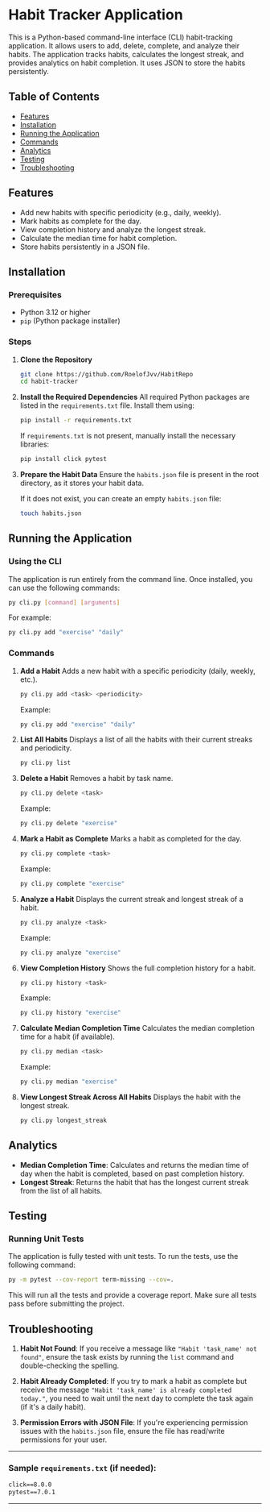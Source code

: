 # Habit Tracker Application

This is a Python-based command-line interface (CLI) habit-tracking application. It allows users to add, delete, complete, and analyze their habits. The application tracks habits, calculates the longest streak, and provides analytics on habit completion. It uses JSON to store the habits persistently.

## Table of Contents
- [Features](#features)
- [Installation](#installation)
- [Running the Application](#running-the-application)
- [Commands](#commands)
- [Analytics](#analytics)
- [Testing](#testing)
- [Troubleshooting](#troubleshooting)

## Features
- Add new habits with specific periodicity (e.g., daily, weekly).
- Mark habits as complete for the day.
- View completion history and analyze the longest streak.
- Calculate the median time for habit completion.
- Store habits persistently in a JSON file.

## Installation

### Prerequisites
- Python 3.12 or higher
- `pip` (Python package installer)

### Steps
1. **Clone the Repository**
   ```bash
   git clone https://github.com/RoelofJvv/HabitRepo
   cd habit-tracker
   ```

2. **Install the Required Dependencies**
   All required Python packages are listed in the `requirements.txt` file. Install them using:

   ```bash
   pip install -r requirements.txt
   ```

   If `requirements.txt` is not present, manually install the necessary libraries:
   ```bash
   pip install click pytest
   ```

3. **Prepare the Habit Data**
   Ensure the `habits.json` file is present in the root directory, as it stores your habit data.

   If it does not exist, you can create an empty `habits.json` file:
   ```bash
   touch habits.json
   ```

## Running the Application

### Using the CLI
The application is run entirely from the command line. Once installed, you can use the following commands:

```bash
py cli.py [command] [arguments]
```

For example:
```bash
py cli.py add "exercise" "daily"
```

### Commands

1. **Add a Habit**
   Adds a new habit with a specific periodicity (daily, weekly, etc.).
   ```bash
   py cli.py add <task> <periodicity>
   ```
   Example:
   ```bash
   py cli.py add "exercise" "daily"
   ```

2. **List All Habits**
   Displays a list of all the habits with their current streaks and periodicity.
   ```bash
   py cli.py list
   ```

3. **Delete a Habit**
   Removes a habit by task name.
   ```bash
   py cli.py delete <task>
   ```
   Example:
   ```bash
   py cli.py delete "exercise"
   ```

4. **Mark a Habit as Complete**
   Marks a habit as completed for the day.
   ```bash
   py cli.py complete <task>
   ```
   Example:
   ```bash
   py cli.py complete "exercise"
   ```

5. **Analyze a Habit**
   Displays the current streak and longest streak of a habit.
   ```bash
   py cli.py analyze <task>
   ```
   Example:
   ```bash
   py cli.py analyze "exercise"
   ```

6. **View Completion History**
   Shows the full completion history for a habit.
   ```bash
   py cli.py history <task>
   ```
   Example:
   ```bash
   py cli.py history "exercise"
   ```

7. **Calculate Median Completion Time**
   Calculates the median completion time for a habit (if available).
   ```bash
   py cli.py median <task>
   ```
   Example:
   ```bash
   py cli.py median "exercise"
   ```

8. **View Longest Streak Across All Habits**
   Displays the habit with the longest streak.
   ```bash
   py cli.py longest_streak
   ```

## Analytics
- **Median Completion Time**: Calculates and returns the median time of day when the habit is completed, based on past completion history.
- **Longest Streak**: Returns the habit that has the longest current streak from the list of all habits.

## Testing

### Running Unit Tests
The application is fully tested with unit tests. To run the tests, use the following command:

```bash
py -m pytest --cov-report term-missing --cov=.
```

This will run all the tests and provide a coverage report. Make sure all tests pass before submitting the project.

## Troubleshooting

1. **Habit Not Found**:
   If you receive a message like `"Habit 'task_name' not found"`, ensure the task exists by running the `list` command and double-checking the spelling.

2. **Habit Already Completed**:
   If you try to mark a habit as complete but receive the message `"Habit 'task_name' is already completed today."`, you need to wait until the next day to complete the task again (if it's a daily habit).

3. **Permission Errors with JSON File**:
   If you're experiencing permission issues with the `habits.json` file, ensure the file has read/write permissions for your user.

---

### Sample `requirements.txt` (if needed):
```txt
click==8.0.0
pytest==7.0.1
```

---
